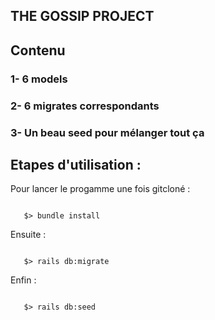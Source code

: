   ## THE GOSSIP PROJECT 

  <h2>Contenu</h2>

  ### 1- 6 models

  ### 2- 6 migrates correspondants

  ### 3- Un beau seed pour mélanger tout ça

## Etapes d'utilisation :



Pour lancer le progamme une fois gitcloné :

```

   $> bundle install

```
Ensuite : 

```

   $> rails db:migrate

```
Enfin : 

```

   $> rails db:seed

```

